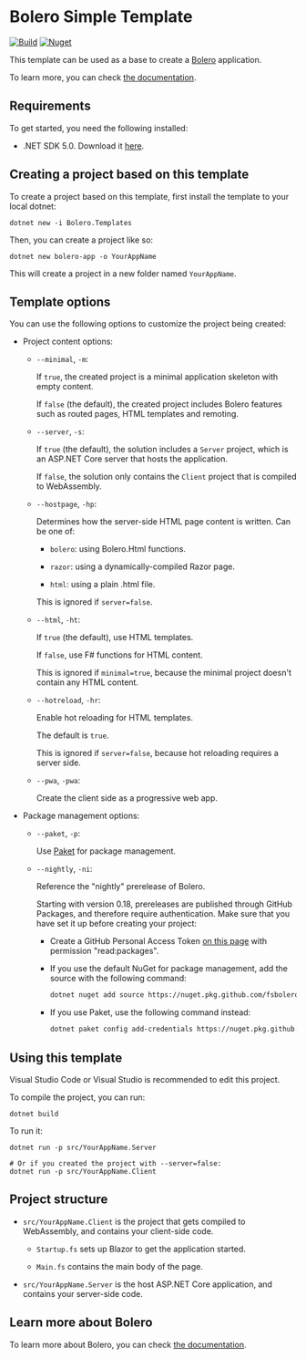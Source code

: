 # Bolero Simple Template

[![Build](https://github.com/fsbolero/Template/actions/workflows/build.yml/badge.svg)](https://github.com/fsbolero/Template/actions/workflows/build.yml)
[![Nuget](https://img.shields.io/nuget/vpre/Bolero.Templates?logo=nuget)](https://nuget.org/packages/Bolero.Templates)


This template can be used as a base to create a [Bolero](https://github.com/intellifactory/bolero) application.

To learn more, you can check [the documentation](https://fsbolero.io/docs).

## Requirements

To get started, you need the following installed:

* .NET SDK 5.0. Download it [here](https://dotnet.microsoft.com/download/dotnet/5.0).

## Creating a project based on this template

To create a project based on this template, first install the template to your local dotnet:

```
dotnet new -i Bolero.Templates
```

Then, you can create a project like so:

```
dotnet new bolero-app -o YourAppName
```

This will create a project in a new folder named `YourAppName`.

## Template options

You can use the following options to customize the project being created:

* Project content options:

    * `--minimal`, `-m`:

        If `true`, the created project is a minimal application skeleton with empty content.

        If `false` (the default), the created project includes Bolero features such as routed pages, HTML templates and remoting.

    * `--server`, `-s`:

        If `true` (the default), the solution includes a `Server` project, which is an ASP.NET Core server that hosts the application.

        If `false`, the solution only contains the `Client` project that is compiled to WebAssembly.

    * `--hostpage`, `-hp`:

        Determines how the server-side HTML page content is written. Can be one of:

        * `bolero`: using Bolero.Html functions.

        * `razor`: using a dynamically-compiled Razor page.

        * `html`: using a plain .html file.

        This is ignored if `server=false`.

    * `--html`, `-ht`:

        If `true` (the default), use HTML templates.

        If `false`, use F# functions for HTML content.

        This is ignored if `minimal=true`, because the minimal project doesn't contain any HTML content.

    * `--hotreload`, `-hr`:

        Enable hot reloading for HTML templates.

        The default is `true`.

        This is ignored if `server=false`, because hot reloading requires a server side.

    * `--pwa`, `-pwa`:

        Create the client side as a progressive web app.

* Package management options:

    * `--paket`, `-p`:

        Use [Paket](https://fsprojects.github.io/paket) for package management.

    * `--nightly`, `-ni`:

        Reference the "nightly" prerelease of Bolero.

        Starting with version 0.18, prereleases are published through GitHub Packages, and therefore require authentication.
        Make sure that you have set it up before creating your project:

        * Create a GitHub Personal Access Token [on this page](https://github.com/settings/tokens) with permission "read:packages".

        * If you use the default NuGet for package management, add the source with the following command:

            ```sh
            dotnet nuget add source https://nuget.pkg.github.com/fsbolero/index.json -n "Bolero nightly" -u GITHUB_USERNAME -p GITHUB_TOKEN
            ```

        * If you use Paket, use the following command instead:

            ```sh
            dotnet paket config add-credentials https://nuget.pkg.github.com/fsbolero/index.json --username GITHUB_USERNAME --password GITHUB_TOKEN
            ```

## Using this template

Visual Studio Code or Visual Studio is recommended to edit this project.

To compile the project, you can run:

```shell
dotnet build
```

To run it:

```shell
dotnet run -p src/YourAppName.Server

# Or if you created the project with --server=false:
dotnet run -p src/YourAppName.Client
```

## Project structure

* `src/YourAppName.Client` is the project that gets compiled to WebAssembly, and contains your client-side code.

    * `Startup.fs` sets up Blazor to get the application started.

    * `Main.fs` contains the main body of the page.

* `src/YourAppName.Server` is the host ASP.NET Core application, and contains your server-side code.

## Learn more about Bolero

To learn more about Bolero, you can check [the documentation](https://fsbolero.io/docs).
